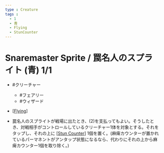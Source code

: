 ```yaml
---
type : Creature
tags : 
  - 1
  - 青
  - Flying
  - StunCounter
---
```

# Snaremaster Sprite / 罠名人のスプライト (青) 1/1

* #クリーチャー
  * #フェアリー
  * #ウィザード

* [[Flying]]
* 罠名人のスプライトが戦場に出たとき、(2)を支払ってもよい。そうしたとき、対戦相手がコントロールしているクリーチャー1体を対象とする。それをタップし、それの上に [[Stun Counter]] 1個を置く。(麻痺カウンターが置かれているパーマネントがアンタップ状態になるなら、代わりにそれの上から麻痺カウンター1個を取り除く。) 


[//begin]: # "Autogenerated link references for markdown compatibility"
[Flying]: ../../KeywordAbilities/Flying.md "Flying / 飛行"
[Stun Counter]: <../../KeywordAbilities/Stun Counter.md> "Stun Counter / 麻痺カウンター"
[//end]: # "Autogenerated link references"
